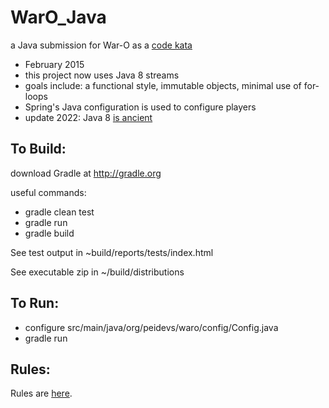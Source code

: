 
WarO_Java
=========

a Java submission for War-O as a [code kata](https://en.wikipedia.org/wiki/Kata_(programming))

- February 2015 
- this project now uses Java 8 streams
- goals include: a functional style, immutable objects, minimal use of for-loops
- Spring's Java configuration is used to configure players
- update 2022: Java 8 [is ancient](https://howoldisjava8.today/en/)

To Build:
---------

download Gradle at http://gradle.org

useful commands:

- gradle clean test
- gradle run
- gradle build

See test output in ~build/reports/tests/index.html

See executable zip in ~/build/distributions

To Run:
---------

- configure src/main/java/org/peidevs/waro/config/Config.java
- gradle run

Rules:
---------

Rules are [here](Rules.md).
